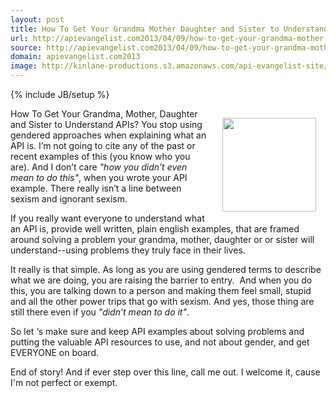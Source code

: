 ```yaml
---
layout: post
title: How To Get Your Grandma Mother Daughter and Sister to Understand APIs
url: http://apievangelist.com2013/04/09/how-to-get-your-grandma-mother-daughter-and-sister-to-understand-apis/
source: http://apievangelist.com2013/04/09/how-to-get-your-grandma-mother-daughter-and-sister-to-understand-apis/
domain: apievangelist.com2013
image: http://kinlane-productions.s3.amazonaws.com/api-evangelist-site/blog/finger-pointing.jpg
---
```

{% include JB/setup %}
<p><img style="padding: 15px;" src="https://s3.amazonaws.com/kinlane-productions/finger-pointing.jpg" alt="" width="150" align="right" />How To Get Your Grandma, Mother, Daughter and Sister to Understand APIs? You stop using gendered approaches when explaining what an API is.  I&rsquo;m not going to cite any of the past or recent examples of this (you know who you are). And I don&rsquo;t care <em>"how you didn&rsquo;t even mean to do this"</em>, when you wrote your API example.  There really isn&rsquo;t a line between sexism and ignorant sexism.</p>
<p>If you really want everyone to understand what an API is, provide well written, plain english examples, that are framed around solving a problem your grandma, mother, daughter or or sister will understand--using problems they truly face in their lives.</p>
<p>It really is that simple.  As long as you are using gendered terms to describe what we are doing, you are raising the barrier to entry. &nbsp;And when you do this, you are talking down to a person and making them feel small, stupid and all the other power trips that go with sexism.  And yes, those thing are still there even if you <em>"didn&rsquo;t mean to do it"</em>.</p>
<p>So let &lsquo;s make sure and keep API examples about solving problems and putting the valuable API resources to use, and not about gender, and get EVERYONE on board.</p>
<p>End of story! And if ever step over this line, call me out. I welcome it, cause I'm not perfect or exempt.</p>
